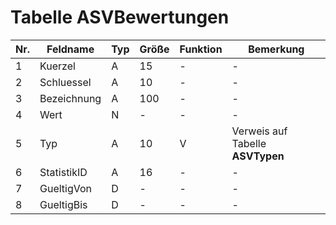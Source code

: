 # Tabelle ASVBewertungen

Nr.|Feldname|Typ|Größe|Funktion|Bemerkung
---|---|---|---|---|---
1|Kuerzel|A|15|-|-
2|Schluessel|A|10|-|-
3|Bezeichnung|A|100|-|-
4|Wert|N|-|-|-
5|Typ|A|10|V|Verweis auf Tabelle **ASVTypen**
6|StatistikID|A|16|-|-
7|GueltigVon|D|-|-|-
8|GueltigBis|D|-|-|-
